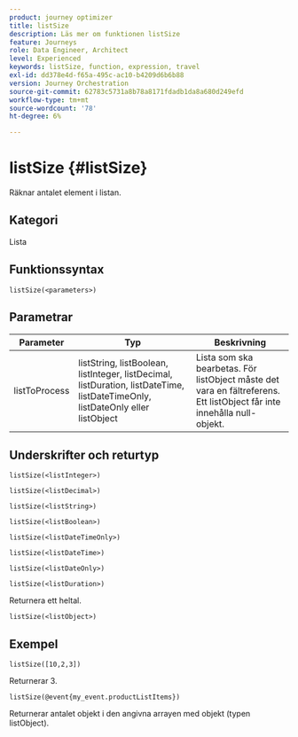 ```yaml
---
product: journey optimizer
title: listSize
description: Läs mer om funktionen listSize
feature: Journeys
role: Data Engineer, Architect
level: Experienced
keywords: listSize, function, expression, travel
exl-id: dd378e4d-f65a-495c-ac10-b4209d6b6b88
version: Journey Orchestration
source-git-commit: 62783c5731a8b78a8171fdadb1da8a680d249efd
workflow-type: tm+mt
source-wordcount: '78'
ht-degree: 6%

---
```


# listSize {#listSize}

Räknar antalet element i listan.

## Kategori

Lista

## Funktionssyntax

`listSize(<parameters>)`

## Parametrar

| Parameter | Typ | Beskrivning |
|-----------|------------------|------------------|
| listToProcess | listString, listBoolean, listInteger, listDecimal, listDuration, listDateTime, listDateTimeOnly, listDateOnly eller listObject | Lista som ska bearbetas. För listObject måste det vara en fältreferens. Ett listObject får inte innehålla null-objekt. |

## Underskrifter och returtyp

`listSize(<listInteger>)`

`listSize(<listDecimal>)`

`listSize(<listString>)`

`listSize(<listBoolean>)`

`listSize(<listDateTimeOnly>)`

`listSize(<listDateTime>)`

`listSize(<listDateOnly>)`

`listSize(<listDuration>)`

Returnera ett heltal.

`listSize(<listObject>)`

## Exempel

`listSize([10,2,3])`

Returnerar 3.

`listSize(@event{my_event.productListItems})`

Returnerar antalet objekt i den angivna arrayen med objekt (typen listObject).
